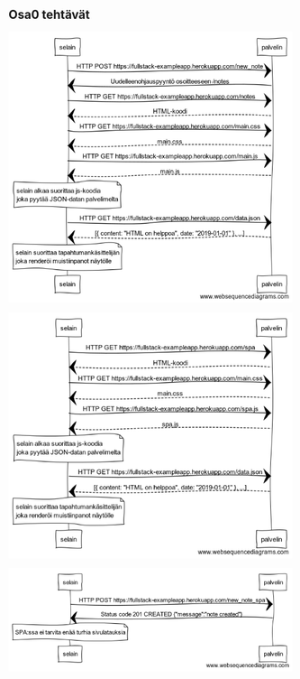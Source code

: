 ## Osa0 tehtävät

![teht_0.4](./teht_0.4.png)

![teht_0.5](./teht_0.5.png)

![teht_0.6](./teht_0.6.png)
